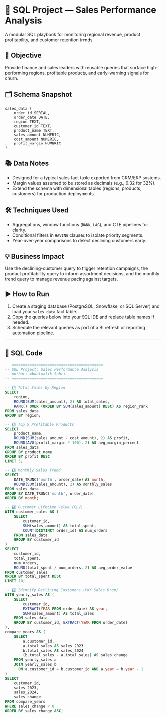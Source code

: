 # 🧩 SQL Project — Sales Performance Analysis

A modular SQL playbook for monitoring regional revenue, product profitability, and customer retention trends.

## 🎯 Objective
Provide finance and sales leaders with reusable queries that surface high-performing regions, profitable products, and early-warning signals for churn.

## 🗂️ Schema Snapshot
```
sales_data (
    order_id SERIAL,
    order_date DATE,
    region TEXT,
    customer_id TEXT,
    product_name TEXT,
    sales_amount NUMERIC,
    cost_amount NUMERIC,
    profit_margin NUMERIC
)
```

## 📚 Data Notes
- Designed for a typical sales fact table exported from CRM/ERP systems.
- Margin values assumed to be stored as decimals (e.g., 0.32 for 32%).
- Extend the schema with dimensional tables (regions, products, customers) for production deployments.

## 🛠️ Techniques Used
- Aggregations, window functions (`RANK`, `LAG`), and CTE pipelines for clarity.
- Conditional filters in `HAVING` clauses to isolate priority segments.
- Year-over-year comparisons to detect declining customers early.

## 💡 Business Impact
Use the declining-customer query to trigger retention campaigns, the product profitability query to inform assortment decisions, and the monthly trend query to manage revenue pacing against targets.

## ▶️ How to Run
1. Create a staging database (PostgreSQL, Snowflake, or SQL Server) and load your `sales_data` fact table.
2. Copy the queries below into your SQL IDE and replace table names if needed.
3. Schedule the relevant queries as part of a BI refresh or reporting automation pipeline.

---

## 📜 SQL Code
```sql
-- =========================================
-- SQL Project: Sales Performance Analysis
-- Author: Abdalmalik Sabri
-- =========================================

-- 1️⃣ Total Sales by Region
SELECT
    region,
    ROUND(SUM(sales_amount), 2) AS total_sales,
    RANK() OVER (ORDER BY SUM(sales_amount) DESC) AS region_rank
FROM sales_data
GROUP BY region;

-- 2️⃣ Top 5 Profitable Products
SELECT
    product_name,
    ROUND(SUM(sales_amount - cost_amount), 2) AS profit,
    ROUND(AVG(profit_margin * 100), 2) AS avg_margin_percent
FROM sales_data
GROUP BY product_name
ORDER BY profit DESC
LIMIT 5;

-- 3️⃣ Monthly Sales Trend
SELECT
    DATE_TRUNC('month', order_date) AS month,
    ROUND(SUM(sales_amount), 2) AS monthly_sales
FROM sales_data
GROUP BY DATE_TRUNC('month', order_date)
ORDER BY month;

-- 4️⃣ Customer Lifetime Value (CLV)
WITH customer_sales AS (
    SELECT
        customer_id,
        SUM(sales_amount) AS total_spent,
        COUNT(DISTINCT order_id) AS num_orders
    FROM sales_data
    GROUP BY customer_id
)
SELECT
    customer_id,
    total_spent,
    num_orders,
    ROUND(total_spent / num_orders, 2) AS avg_order_value
FROM customer_sales
ORDER BY total_spent DESC
LIMIT 10;

-- 5️⃣ Identify Declining Customers (YoY Sales Drop)
WITH yearly_sales AS (
    SELECT
        customer_id,
        EXTRACT(YEAR FROM order_date) AS year,
        SUM(sales_amount) AS total_sales
    FROM sales_data
    GROUP BY customer_id, EXTRACT(YEAR FROM order_date)
),
compare_years AS (
    SELECT
        a.customer_id,
        a.total_sales AS sales_2023,
        b.total_sales AS sales_2024,
        (b.total_sales - a.total_sales) AS sales_change
    FROM yearly_sales a
    JOIN yearly_sales b
      ON a.customer_id = b.customer_id AND a.year = b.year - 1
)
SELECT
    customer_id,
    sales_2023,
    sales_2024,
    sales_change
FROM compare_years
WHERE sales_change < 0
ORDER BY sales_change ASC;
```
